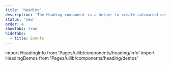```yaml
---
title: 'Heading'
description: 'The Heading component is a helper to create automated semantic headings within a boundary of some rules.'
status: 'new'
order: 4
showTabs: true
hideTabs:
  - title: Events
---
```


import HeadingInfo from 'Pages/uilib/components/heading/info'
import HeadingDemos from 'Pages/uilib/components/heading/demos'

<HeadingInfo />
<HeadingDemos />
